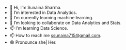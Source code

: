 - 👋  Hi, I’m Sunaina Sharma.
- 👀  I’m interested in Data Analytics.
- 🌱  I’m currently learning machine learning.
- 💞️  I’m looking to collaborate on Data Analytics and Stats.
- 📫  I'm learning Data Science.
- 📫  How to reach me ssunaina715@gmail.com.
- 😄  Pronounce she| Her.
<!---
Sunaina715Sharma/Sunaina715Sharma is a ✨ special ✨ repository because its `README.md` (this file) appears on your GitHub profile.
You can click the Preview link to take a look at your changes.
--->
